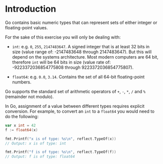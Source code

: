 # Introduction

Go contains basic numeric types that can represent sets of either integer or
floating-point values.

For the sake of this exercise you will only be dealing with:

- `int`: e.g. `0`, `255`, `2147483647`. A signed integer that is at least 32
  bits in size (value range of: -2147483648 through 2147483647). But this will
  depend on the systems architecture. Most modern computers are 64 bit,
  therefore `int` will be 64 bits in size (value rate of:
  -9223372036854775808 through 9223372036854775807).

- `float64`: e.g. `0.0`, `3.14`. Contains the set of all 64-bit floating-point
  numbers.

Go supports the standard set of arithmetic operators of `+`, `-`, `*`, `/`
and `%` (remainder not modulo).

In Go, assignment of a value between different types requires explicit
conversion. For example, to convert an `int` to a `float64` you would need to
do the following:

```go
var x int = 42
f := float64(x)

fmt.Printf("x is of type: %s\n", reflect.TypeOf(x))
// Output: x is of type: int

fmt.Printf("f is of type: %s\n", reflect.TypeOf(f))
// Output: f is of type: float64
```
